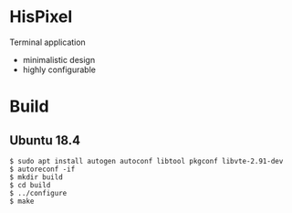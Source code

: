 # HisPixel

Terminal application

- minimalistic design
- highly configurable

# Build

## Ubuntu 18.4

```
$ sudo apt install autogen autoconf libtool pkgconf libvte-2.91-dev
$ autoreconf -if
$ mkdir build
$ cd build
$ ../configure
$ make

```
